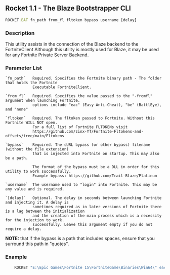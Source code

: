 <!---
# Kickstart
The binaries used to connect Blaze to Fortnite

## How to Use?
Take a look at this [article](https://github.com/Trail-Blaze/dynamite-core/wiki/How-to-Use-the-Supporting-Binaries) on the usage of these binaries.
--->

## Rocket 1.1 - The Blaze Bootstrapper CLI

```js
ROCKET.BAT fn_path from_fl fltoken bypass username [delay]
```

### Description

This utility assists in the connection of the Blaze backend to the FortniteClient
Although this utility is mostly used for Blaze, it may be used for any Fortnite Private Server
Backend.

### Parameter List

    `fn_path`   Required. Specifies the Fortnite binary path - The folder that holds the Fortnite 
                Executable FortniteClient.

    `from_fl`   Required. Specifies the value passed to the "-fromfl" argument when launching Fortnite.
                options include "eac" (Easy Anti-Cheat), "be" (BattlEye), and "none"

    `fltoken`   Required. The fltoken passed to Fortnite. Without this Fortnite WILL NOT open.
                For a full list of Fortnite FLTOKENs visit 
                https://github.com/zinx-YT/Fortnite-Fltokens-and-offsets/tree/main/Fltokens

    `bypass`    Required. The cURL bypass (or other bypass) filename (without the file extension)
                that is injected into Fortnite on startup. This may also be a path.

                The format of the bypass must be a DLL in order for this utility to work successfully.
                Example bypass: https://github.com/Trail-Blaze/Platinum

    `username`  The username used to "login" into Fortnite. This may be any value and is required.

    `[delay]`   Optional. The delay in seconds between launching Fortnite and injecting it. A delay is
                sometimes required as in later versions of Fortnite there is a lag between the initialization
                and the creation of the main process which is a necessity for the injection to work.
                successfully. Leave this argument empty if you do not require a delay.

 **NOTE:** that if the bypass is a path that includes spaces, ensure that you surround this path in "quotes".

### Example

```js
    ROCKET "E:\Epic Games\Fortnite 15\FortniteGame\Binaries\Win64\" eac 87a0c99d9aa3ab5bb6a36C25 platinum Jake123
```